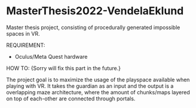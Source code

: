 # MasterThesis2022-VendelaEklund
Master thesis project, consisting of procedurally generated impossible spaces in VR.

REQUIREMENT:
* Oculus/Meta Quest hardware

HOW TO:
{Sorry will fix this part in the future.}

The project goal is to maximize the usage of the playspace available when playing with VR. 
It takes the guardian as an input and the output is a overlapping maze architecture, where 
the amount of chunks/maps layered on top of each-other are connected through portals.
